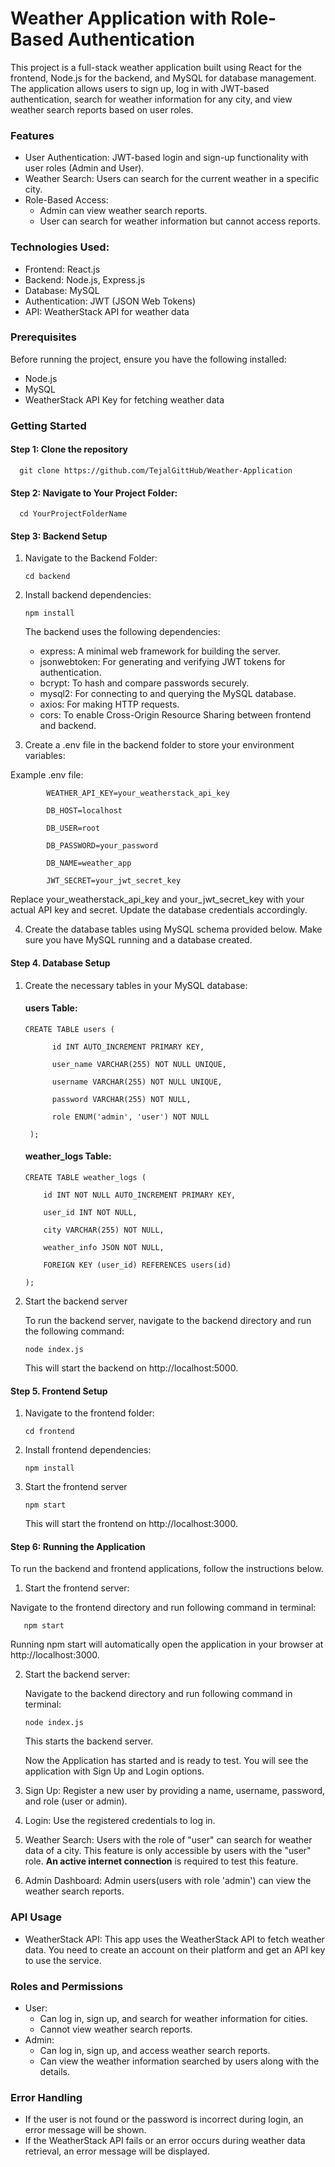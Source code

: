 # Weather Application with Role-Based Authentication
This project is a full-stack weather application built using React for the frontend, Node.js for the backend, and MySQL for database management. The application allows users to sign up, log in with JWT-based authentication, search for weather information for any city, and view weather search reports based on user roles.
### Features
- User Authentication: JWT-based login and sign-up functionality with user roles (Admin and User).
- Weather Search: Users can search for the current weather in a specific city.
- Role-Based Access:
  - Admin can view weather search reports.
  - User can search for weather information but cannot access reports.
### Technologies Used:
- Frontend: React.js
- Backend: Node.js, Express.js
- Database: MySQL 
- Authentication: JWT (JSON Web Tokens)
- API: WeatherStack API for weather data
### Prerequisites
Before running the project, ensure you have the following installed:
- Node.js 
- MySQL 
- WeatherStack API Key for fetching weather data
### Getting Started 
#### Step 1: Clone the repository
      git clone https://github.com/TejalGittHub/Weather-Application
#### Step 2: Navigate to Your Project Folder:
      cd YourProjectFolderName
#### Step 3: Backend Setup
  1. Navigate to the Backend Folder:

         cd backend

  2. Install backend dependencies:

         npm install

     The backend uses the following dependencies:

     - express: A minimal web framework for building the server.
     - jsonwebtoken: For generating and verifying JWT tokens for authentication.
     - bcrypt: To hash and compare passwords securely.
     - mysql2: For connecting to and querying the MySQL database.
     - axios: For making HTTP requests.
     - cors: To enable Cross-Origin Resource Sharing between frontend and backend.

   3. Create a .env file in the backend folder to store your environment variables:

  Example .env file:

            WEATHER_API_KEY=your_weatherstack_api_key
 
            DB_HOST=localhost

            DB_USER=root

            DB_PASSWORD=your_password

            DB_NAME=weather_app

            JWT_SECRET=your_jwt_secret_key

  Replace your_weatherstack_api_key and your_jwt_secret_key with your actual API key and secret. Update the database credentials accordingly.

   4. Create the database tables using MySQL schema provided below. Make sure you have MySQL running and a database created.
 #### Step 4. Database Setup
   1. Create the necessary tables in your MySQL database:

      #### users Table:

          CREATE TABLE users (

                id INT AUTO_INCREMENT PRIMARY KEY,
  
                user_name VARCHAR(255) NOT NULL UNIQUE,
  
                username VARCHAR(255) NOT NULL UNIQUE,
  
                password VARCHAR(255) NOT NULL,
  
                role ENUM('admin', 'user') NOT NULL
  
           );
      
      #### weather_logs Table:

          CREATE TABLE weather_logs (

              id INT NOT NULL AUTO_INCREMENT PRIMARY KEY,

              user_id INT NOT NULL,

              city VARCHAR(255) NOT NULL,

              weather_info JSON NOT NULL,

              FOREIGN KEY (user_id) REFERENCES users(id)
   
          );

3. Start the backend server

   To run the backend server, navigate to the backend directory and run the following command:

       node index.js

   This will start the backend on http://localhost:5000.

#### Step 5. Frontend Setup

1. Navigate to the frontend folder:

       cd frontend

3. Install frontend dependencies:

       npm install

 4. Start the frontend server

        npm start

     This will start the frontend on http://localhost:3000.

#### Step 6: Running the Application

To run the backend and frontend applications, follow the instructions below.
  
1. Start the frontend server:
   
 Navigate to the frontend directory and run following command in terminal:

       npm start

  Running npm start will automatically open the application in your browser at http://localhost:3000.
  
2. Start the backend server:

   Navigate to the backend directory and run following command in terminal:

       node index.js
   
   This starts the backend server.

   Now the Application has started and is ready to test. You will see the application with Sign Up and Login options.

 3. Sign Up: Register a new user by providing a name, username, password, and role (user or admin).
   
 4. Login: Use the registered credentials to log in.
 
 5. Weather Search: Users with the role of "user" can search for weather data of a city. This feature is only accessible by users with the "user" role. **An active internet connection** is required to test this feature.
 
7. Admin Dashboard: Admin users(users with role 'admin') can view the weather search reports.

### API Usage
- WeatherStack API: This app uses the WeatherStack API to fetch weather data. You need to create an account on their platform and get an API key to use the service.
### Roles and Permissions
- User:
  - Can log in, sign up, and search for weather information for cities.
  - Cannot view weather search reports.
- Admin:
  - Can log in, sign up, and access weather search reports.
  - Can view the weather information searched by users along with the details.
### Error Handling
- If the user is not found or the password is incorrect during login, an error message will be shown.
- If the WeatherStack API fails or an error occurs during weather data retrieval, an error message will be displayed.   


